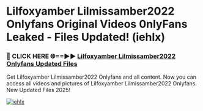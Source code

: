 # Lilfoxyamber Lilmissamber2022 Onlyfans Original Videos 0nlyFans Leaked - Files Updated! (iehlx)

<h3>🔴 CLICK HERE 🌐==►► <a href="https://tinyurl.com/x26r9saj" rel="nofollow">Lilfoxyamber Lilmissamber2022 Onlyfans Updated Files</a></h3>

Get Lilfoxyamber Lilmissamber2022 Onlyfans and all content. Now you can access all videos and pictures of Lilfoxyamber Lilmissamber2022 Onlyfans. New Updated Files 2025!

[![iehlx](https://i.imgur.com/LkgZPqh.gif)](https://tinyurl.com/x26r9saj)
